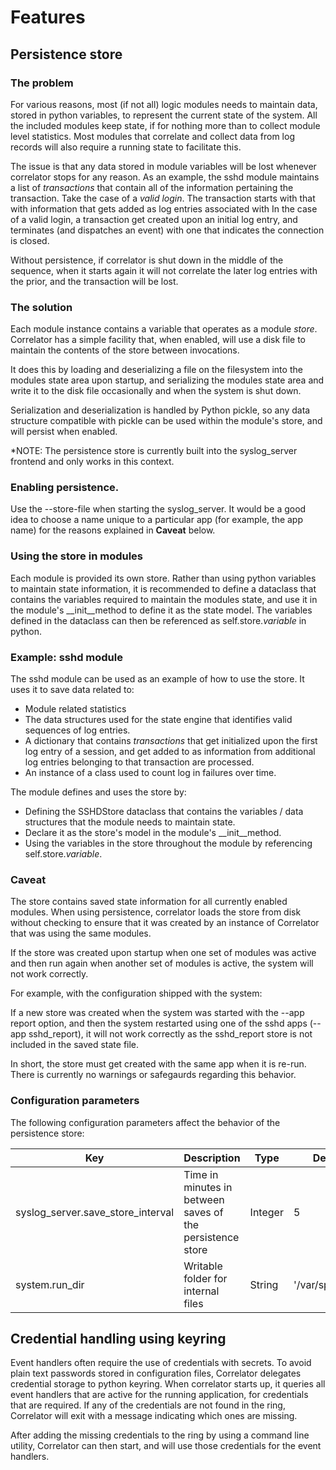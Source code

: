 # Features

## Persistence store

### The problem

For various reasons, most (if not all) logic modules needs to maintain data, stored in python variables, to 
represent the current
state of the system. All the included modules keep state, if for nothing more than to collect module level statistics.
Most modules that correlate and collect data from log records will also require a running state to facilitate this.

The issue is that any data stored in module variables will be lost whenever correlator stops for any reason. As an
example, the sshd module maintains a list of *transactions* that contain all of the information pertaining the
transaction. Take the case of a *valid login*. The transaction starts with that with information that gets added as log entries
associated with 
In the case of a valid login, a transaction
get created upon an initial log entry, and terminates (and dispatches an event) with one that indicates the connection
is closed. 

Without persistence, if correlator is shut down in the middle of the sequence, when it starts again it will not
correlate the later log entries with the prior, and the transaction will be lost.

### The solution

Each module instance contains a variable that operates as a module *store*. Correlator has a simple facility that, when
enabled, will use a disk file to maintain the contents of the store between invocations.

It does this by loading and deserializing a file on the filesystem into the modules state area upon startup, and
serializing the modules state area and write it to the disk file occasionally and when the system is shut down.

Serialization and deserialization is handled by Python pickle, so any data structure compatible with pickle can be used 
within the module's store, and will persist when enabled.

*NOTE: The persistence store is currently built into the syslog_server frontend and only works in this context.

### Enabling persistence.

Use the --store-file <filename> when starting the syslog_server. It would be a good idea to choose a name unique
to a particular app (for example, the app name) for the reasons explained in **Caveat** below.

### Using the store in modules

Each module is provided its own store. Rather than using python variables to maintain state
information, it is recommended to define a dataclass that contains the variables required to maintain the modules state,
and use it in the module's __init__method to define it as the state model. The variables defined in the dataclass can
then be referenced as self.store.*variable* in python.

### Example: sshd module

The sshd module can be used as an example of how to use the store. It uses it to save data related to:

- Module related statistics
- The data structures used for the state engine that identifies valid sequences of log entries.
- A dictionary that contains *transactions* that get initialized upon the first log entry of a session, and get added
to as information from additional log entries belonging to that transaction are processed.
- An instance of a class used to count log in failures over time.

The module defines and uses the store by:

- Defining the SSHDStore dataclass that contains the variables / data structures that the module needs to maintain state.
- Declare it as the store's model in the module's __init__method.
- Using the variables in the store throughout the module by referencing self.store.*variable*. 

### Caveat

The store contains saved state information for all currently enabled modules. When using persistence, correlator loads
the store from disk without checking to ensure that it was created by an instance of Correlator that was using the
same modules.

If the store was created upon startup when one set of modules was active and then run again when another set of modules
is active, the system will not work correctly.

For example, with the configuration shipped with the system:

If a new store was created when the system was started with the --app report option, and then the system restarted
using one of the sshd apps (--app sshd_report), it will not work correctly as the sshd_report store is not included 
in the saved state file.

In short, the store must get created with the same app when it is re-run. There is currently no warnings or safegaurds
regarding this behavior.

### Configuration parameters

The following configuration parameters affect the behavior of the persistence store:

| Key                               | Description                                               | Type    | Default value            |
|-----------------------------------|-----------------------------------------------------------|---------|--------------------------|
| syslog_server.save_store_interval | Time in minutes in between saves of the persistence store | Integer | 5                        |
| system.run_dir                    | Writable folder for internal files                        | String  | '/var/spool/correlator'  |

##  Credential handling using keyring

Event handlers often require the use of credentials with secrets. To avoid plain text passwords stored in configuration
files, Correlator delegates credential storage to python keyring. When correlator starts up, it queries all event
handlers that are active for the running application, for credentials that are required. If any of the credentials are
not found in the ring, Correlator will exit with a message indicating which ones are missing.

After adding the missing credentials to the ring by using a command line utility, Correlator can then start, and will
use those credentials for the event handlers.

